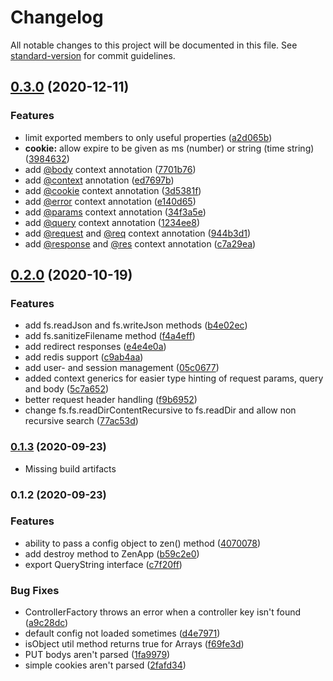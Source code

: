 # Changelog

All notable changes to this project will be documented in this file. See [standard-version](https://github.com/conventional-changelog/standard-version) for commit guidelines.

## [0.3.0](https://github.com/sahachide/ZenTS/compare/v0.2.0...v0.3.0) (2020-12-11)


### Features

* limit exported members to only useful properties ([a2d065b](https://github.com/sahachide/ZenTS/commit/a2d065b22aadadc9cac8e41331812a45de82fc37))
* **cookie:** allow expire to be given as ms (number) or string (time string) ([3984632](https://github.com/sahachide/ZenTS/commit/3984632cc58b470f21638649d71d00a1047ef970))
* add [@body](https://github.com/body) context annotation ([7701b76](https://github.com/sahachide/ZenTS/commit/7701b76b8f0417087b7b15e9b5eeed5baa199df5))
* add [@context](https://github.com/context) annotation ([ed7697b](https://github.com/sahachide/ZenTS/commit/ed7697bdbe0d0523e01bbd8d28f805e0b353586c))
* add [@cookie](https://github.com/cookie) context annotation ([3d5381f](https://github.com/sahachide/ZenTS/commit/3d5381f8e44d17747ecbf288e26ccfaa3e857d9a))
* add [@error](https://github.com/error) context annotation ([e140d65](https://github.com/sahachide/ZenTS/commit/e140d655e06102e38f14e534003379a003201403))
* add [@params](https://github.com/params) context annotation ([34f3a5e](https://github.com/sahachide/ZenTS/commit/34f3a5e7c2d7244335f5b4ca34657b72834a20b7))
* add [@query](https://github.com/query) context annotation ([1234ee8](https://github.com/sahachide/ZenTS/commit/1234ee86390922f24819fa383349edc2cf800b53))
* add [@request](https://github.com/request) and [@req](https://github.com/req) context annotation ([944b3d1](https://github.com/sahachide/ZenTS/commit/944b3d106328cc91dc6c0f4f9a7be326550296a2))
* add [@response](https://github.com/response) and [@res](https://github.com/res) context annotation ([c7a29ea](https://github.com/sahachide/ZenTS/commit/c7a29ead7b7fce761480cab7d7ec4e27ae4ad685))

## [0.2.0](https://github.com/sahachide/ZenTS/compare/v0.1.2...v0.2.0) (2020-10-19)


### Features

* add fs.readJson and fs.writeJson methods ([b4e02ec](https://github.com/sahachide/ZenTS/commit/b4e02ecc1782d816c88f0b1bf73e15bc65816a7a))
* add fs.sanitizeFilename method ([f4a4eff](https://github.com/sahachide/ZenTS/commit/f4a4eff04ce3fed235c5cc86043cf6c3577a2b9f))
* add redirect responses ([e4e4e0a](https://github.com/sahachide/ZenTS/commit/e4e4e0aadd82d0067b2f4803e6ba88741f3de8f6))
* add redis support ([c9ab4aa](https://github.com/sahachide/ZenTS/commit/c9ab4aa5f31e9c827eaf8245c0c9111e952a7a94))
* add user- and session management ([05c0677](https://github.com/sahachide/ZenTS/commit/05c0677216752b67f8342e3ee3328934dea91bde))
* added context generics for easier type hinting of request params, query and body ([5c7a652](https://github.com/sahachide/ZenTS/commit/5c7a6524c816658c21850902487a477bbd3c9d52))
* better request header handling ([f9b6952](https://github.com/sahachide/ZenTS/commit/f9b6952e8767a522ab52f4d9c19058ca8dfd2879))
* change fs.fs.readDirContentRecursive to fs.readDir and allow non recursive search ([77ac53d](https://github.com/sahachide/ZenTS/commit/77ac53d6962b2f949bdf7cfbe170e86271e440ce))

### [0.1.3](https://github.com/sahachide/ZenTS/compare/v0.1.2...v0.1.3) (2020-09-23)

- Missing build artifacts

### 0.1.2 (2020-09-23)

### Features

* ability to pass a config object to zen() method ([4070078](https://github.com/sahachide/ZenTS/commit/4070078948350e5fb574b96b7100e8307d5ce793))
* add destroy method to ZenApp ([b59c2e0](https://github.com/sahachide/ZenTS/commit/b59c2e044537c215a4c219dbadf1dba8999df06f))
* export QueryString interface ([c7f20ff](https://github.com/sahachide/ZenTS/commit/c7f20ff5e6ecc37fd8f3fd5e9bb98606164051b6))


### Bug Fixes

* ControllerFactory throws an error when a controller key isn't found ([a9c28dc](https://github.com/sahachide/ZenTS/commit/a9c28dca28f90198b17f25967a0d414f6c734962))
* default config not loaded sometimes ([d4e7971](https://github.com/sahachide/ZenTS/commit/d4e79715d28ed187520fd2280c3e5cd7155e266c))
* isObject util method returns true for Arrays ([f69fe3d](https://github.com/sahachide/ZenTS/commit/f69fe3de6eb481ef8989cb5b18065cc63e1160dd))
* PUT bodys aren't parsed ([1fa9979](https://github.com/sahachide/ZenTS/commit/1fa9979e808130a6430def1b96ac420696c9dd49))
* simple cookies aren't parsed ([2fafd34](https://github.com/sahachide/ZenTS/commit/2fafd346c5ba91afc71bce682a8eb6f087a61063))

